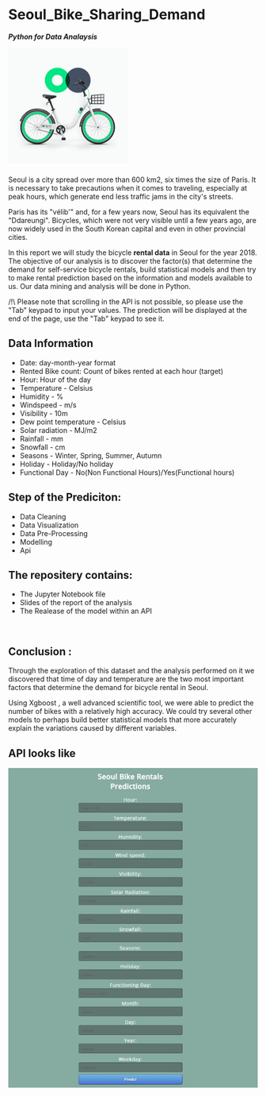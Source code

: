 # Seoul_Bike_Sharing_Demand
***Python for Data Analaysis***

![alt text](https://github.com/MariamBrh/Seoul_Bike_Sharing_Demand/blob/main/img/thumbnail_VELO.png)

Seoul is a city spread over more than 600 km2, six times the size of Paris. It is necessary to take precautions when it comes to traveling, especially at peak hours, which generate end less traffic jams in the city's streets.

Paris has its "vélib'" and, for a few years now, Seoul has its equivalent the "Ddareungi". Bicycles, which were not very visible until a few years ago, are now widely used in the South Korean capital and even in other provincial cities.

In this report we will study the bicycle **rental data** in Seoul for the year 2018. The objective of our analysis is to discover the factor(s) that determine the demand for self-service bicycle rentals, build statistical models and then try to make rental prediction based on the information and models available to us. Our data mining and analysis will be done in Python.

/!\ Please note that scrolling in the API is not possible, so please use the "Tab" keypad to input your values. The prediction will be displayed at the end of the page, use the "Tab" keypad to see it.

## Data Information
- Date: day-month-year format
- Rented Bike count: Count of bikes rented at each hour (target)
- Hour: Hour of the day
- Temperature - Celsius
- Humidity - %
- Windspeed - m/s
- Visibility - 10m
- Dew point temperature - Celsius
- Solar radiation - MJ/m2
- Rainfall - mm
- Snowfall - cm
- Seasons - Winter, Spring, Summer, Autumn
- Holiday - Holiday/No holiday
- Functional Day - No(Non Functional Hours)/Yes(Functional hours)

## Step of the Prediciton:  
- Data Cleaning
- Data Visualization
- Data Pre-Processing
- Modelling
- Api
  
 
## The repositery contains:
* The Jupyter Notebook file
* Slides of the report of the analysis
* The Realease of the model within an API 
<br> 

## Conclusion :
Through the exploration of this dataset and the analysis performed on it we discovered that time of day and temperature are the two most important factors that determine the demand for bicycle rental in Seoul.

Using Xgboost , a well advanced scientific tool, we were able to predict the number of bikes with a relatively high accuracy. We could try several other models to perhaps build better statistical models that more accurately explain the variations caused by different variables.

## API looks like

![alt text](https://github.com/MariamBrh/Seoul_Bike_Sharing_Demand/blob/main/img/api.PNG)
